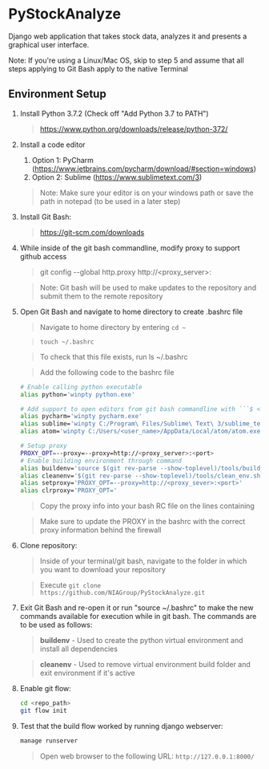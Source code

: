 # PyStockAnalyze
Django web application that takes stock data, analyzes it and presents a graphical user interface.

Note: If you're using a Linux/Mac OS, skip to step 5 and assume that all steps applying to Git Bash apply to the native Terminal

## Environment Setup
1. Install Python 3.7.2 (Check off "Add Python 3.7 to PATH")
   > https://www.python.org/downloads/release/python-372/
2. Install a code editor
   1. Option 1: PyCharm (https://www.jetbrains.com/pycharm/download/#section=windows)
   2. Option 2: Sublime (https://www.sublimetext.com/3)
   > Note: Make sure your editor is on your windows path or save the path in notepad (to be used in a later step)
3. Install Git Bash:
   > https://git-scm.com/downloads
4. While inside of the git bash commandline, modify proxy to support github access
   > git config --global http.proxy http://<proxy_server>:<port>
   
   > Note: Git bash will be used to make updates to the repository and submit them to the remote repository
5. Open Git Bash and navigate to home directory to create .bashrc file
   > Navigate to home directory by entering ```cd ~```
   
   > ```touch ~/.bashrc```
   
   > To check that this file exists, run ls ~/.bashrc

   > Add the following code to the bashrc file
   ```bash
   # Enable calling python executable
   alias python='winpty python.exe'
   
   # Add support to open editors from git bash commandline with ```$ <editor_name> <file>```
   alias pycharm='winpty pycharm.exe'
   alias sublime='winpty C:/Program\ Files/Sublime\ Text\ 3/sublime_text.exe'
   alias atom='winpty C:/Users/<user_name>/AppData/Local/atom/atom.exe'
   
   # Setup proxy
   PROXY_OPT=--proxy=--proxy=http://<proxy_server>:<port>
   # Enable building environment through command
   alias buildenv='source $(git rev-parse --show-toplevel)/tools/build_env.sh'
   alias cleanenv='$(git rev-parse --show-toplevel)/tools/clean_env.sh'
   alias setproxy='PROXY_OPT=--proxy=http://<proxy_sever>:<port>'
   alias clrproxy='PROXY_OPT='
   ```
   > Copy the proxy info into your bash RC file on the lines containing
   
   > Make sure to update the PROXY in the bashrc with the correct proxy information behind the firewall

5. Clone repository:
   > Inside of your terminal/git bash, navigate to the folder in which you want to download your repository
   
   > Execute ```git clone https://github.com/NIAGroup/PyStockAnalyze.git```

6. Exit Git Bash and re-open it or run "source ~/.bashrc" to make the new commands available for execution while in git bash. The commands are to be used as follows:
   > **buildenv** - Used to create the python virtual environment and install all dependencies

   > **cleanenv** - Used to remove virtual environment build folder and exit environment if it's active



6. Enable git flow:
   ```bash
   cd <repo_path>
   git flow init
   ```

7. Test that the build flow worked by running django webserver:
   ```bash
   manage runserver
   ```
   > Open web browser to the following URL: ```http://127.0.0.1:8000/```

